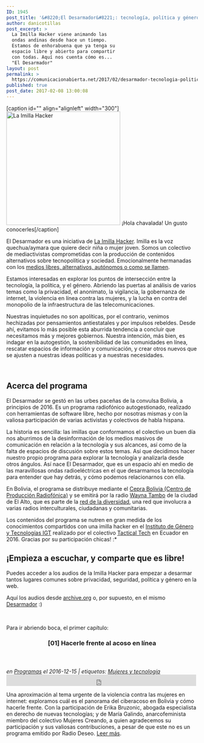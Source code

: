```yaml
---
ID: 1945
post_title: '&#8220;El Desarmador&#8221;: tecnología, política y género en tus oídos'
author: danicotillas
post_excerpt: >
  La Imilla Hacker viene animando las
  ondas andinas desde hace un tiempo.
  Estamos de enhorabuena que ya tenga su
  espacio libre y abierto para compartir
  con todas. Aquí nos cuenta cómo es...
  "El Desarmador"
layout: post
permalink: >
  https://comunicacionabierta.net/2017/02/desarmador-tecnologia-politica-genero-tus-oidos/
published: true
post_date: 2017-02-08 13:00:08
---
```

[caption id="" align="alignleft" width="300"]<img src="https://eldesarmador.org/theme/img/imilla_hacker_1.png" alt="La Imilla Hacker" width="300" height="299" /> ¡Hola chavalada! Un gusto conocerles[/caption]

El Desarmador es una iniciativa de <a href="https://imillahacker.sdf.org/">La Imilla Hacker</a>. Imilla es la voz quechua/aymara que quiere decir niña o mujer joven. Somos un colectivo de mediactivistas comprometidas con la producción de contenidos alternativos sobre tecnopolítica y sociedad. Emocionalmente hermanadas con los <a href="https://radiozapatista.org/?page_id=24">medios libres, alternativos, autónomos o como se llamen</a>.

Estamos interesadas en explorar los puntos de intersección entre la tecnología, la política, y el género. Abriendo las puertas al análisis de varios temas como la privacidad, el anonimato, la vigilancia, la gobernanza de internet, la violencia en línea contra las mujeres, y la lucha en contra del monopolio de la infraestructura de las telecomunicaciones.

Nuestras inquietudes no son apolíticas, por el contrario, venimos hechizadas por pensamientos antiestatales y por impulsos rebeldes. Desde ahí, evitamos lo más posible esta aburrida tendencia a concluir que necesitamos más y mejores gobiernos. Nuestra intención, más bien, es indagar en la autogestión, la sostenibilidad de las comunidades en línea, rescatar espacios de información y comunicación, y crear otros nuevos que se ajusten a nuestras ideas políticas y a nuestras necesidades.

&nbsp;
<h2 class="entry-title">Acerca del programa</h2>
El Desarmador se gestó en las urbes paceñas de la convulsa Bolivia, a principios de 2016. Es un programa radiofónico autogestionado, realizado con herramientas de software libre, hecho por nosotras mismas y con la valiosa participación de varias activistas y colectivos de habla hispana.

La historia es sencilla: las imillas que conformamos el colectivo un buen día nos aburrimos de la desinformación de los medios masivos de comunicación en relación a la tecnología y sus alcances, así como de la falta de espacios de discusión sobre estos temas. Así que decidimos hacer nuestro propio programa para explorar la tecnología y analizarla desde otros ángulos. Así nace El Desarmador, que es un espacio ahí en medio de las maravillosas ondas radioeléctricas en el que desarmamos la tecnología para entender que hay detrás, y cómo podemos relacionarnos con ella.

En Bolivia, el programa se distribuye mediante el <a href="https://www.ceprabolivia.org/">Cepra Bolivia (Centro de Producción Radiofónica)</a> y se emitirá por la radio <a href="https://www.ivoox.com/podcast-radio-wayna-tambo_sq_f120371_1.html">Wayna Tambo</a> de la ciudad de El Alto, que es parte de la <a href="https://reddeladiversidad.org/">red de la diversidad</a>, una red que involucra a varias radios interculturales, ciudadanas y comunitarias.

Los contenidos del programa se nutren en gran medida de los conocimientos compartidos con una imilla hacker en el <a href="https://cooptecniques.net/es/instituto-de-genero-y-tecnologia-en-quito/">Instituto de Género y Tecnologías IGT</a> realizado por el colectivo <a href="https://tacticaltech.org/">Tactical Tech</a> en Ecuador en 2016. Gracias por su participación chicas! :*
<h2></h2>
<h2>¡Empieza a escuchar, y comparte que es libre!</h2>
Puedes acceder a los audios de la Imilla Hacker para empezar a desarmar tantos lugares comunes sobre privacidad, seguridad, política y género en la web.

Aquí los audios desde <a href="https://archive.org/details/@imilla_hacker">archive.org</a> o, por supuesto, en el mismo <a href="https://eldesarmador.org/category/programas.html">Desarmador</a> :)

&nbsp;

Para ir abriendo boca, el primer capítulo:

<header>
<h3 class="entry-title">[01] Hacerle frente al acoso en línea</h3>
</header>
<div class="entry-content"><footer class="post-info"><address class="vcard author">en <a href="https://eldesarmador.org/category/programas.html">Programas</a> el 2016-12-15 | etiquetas: <a href="https://eldesarmador.org/tag/mujeres-y-tecnologia.html">Mujeres y tecnología</a></address></footer></div>
<iframe src="https://archive.org/embed/desarmador01AcosoEnLinea" width="500" height="30" frameborder="0" allowfullscreen="allowfullscreen"></iframe>

Una aproximación al tema urgente de la violencia contra las mujeres en internet: exploramos cuál es el panorama del ciberacoso en Bolivia y cómo hacerle frente. Con la participación de Erika Bruzonic, abogada especialista en derecho de nuevas tecnologías; y de María Galindo, anarcofeminista miembro del colectivo Mujeres Creando, a quien agradecemos su participación y sus valiosas contribuciones, a pesar de que este no es un programa emitido por Radio Deseo. <a href="https://eldesarmador.org/01-hacerle-frente-al-acoso-en-linea.html">Leer más</a>.